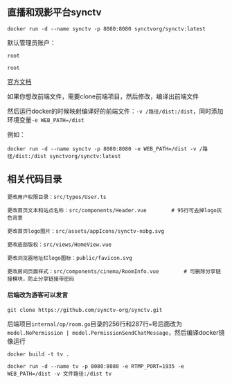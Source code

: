 ## 直播和观影平台synctv

```
docker run -d --name synctv -p 8080:8080 synctvorg/synctv:latest
```

默认管理员账户：
```
root
```
```
root
```

[官方文档](https://synctv.wiki/#/zh-cn/quickstart)



如果你想改前端文件，需要clone前端项目，然后修改，编译出前端文件

然后运行docker的时候映射编译好的前端文件：`-v /路径/dist:/dist`，同时添加环境变量`-e WEB_PATH=/dist`


例如：
```
docker run -d --name synctv -p 8080:8080 -e WEB_PATH=/dist -v /路径/dist:/dist synctvorg/synctv:latest
```

## 相关代码目录
```
更改用户权限目录：src/types/User.ts

更改首页文本和站点名称：src/components/Header.vue        # 95行可去掉logo灰色背景

更改首页logo图片：src/assets/appIcons/synctv-nobg.svg

更改底部版权：src/views/HomeView.vue

更改浏览器地址栏logo图标：public/favicon.svg

更改房间页面样式：src/components/cinema/RoomInfo.vue        # 可删除分享链接模块，防止分享链接带密码
```

#### 后端改为游客可以发言
```
git clone https://github.com/synctv-org/synctv.git
```

后端项目`internal/op/room.go`目录的256行和287行`=`号后面改为`model.NoPermission | model.PermissionSendChatMessage`，然后编译docker镜像运行

```
docker build -t tv .
```
```
docker run -d --name tv -p 8080:8080 -e RTMP_PORT=1935 -e WEB_PATH=/dist -v 文件路径:/dist tv
```
